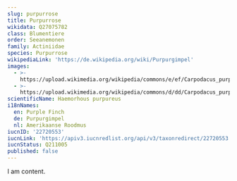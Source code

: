 ```yaml
---
slug: purpurrose
title: Purpurrose
wikidata: Q27075782
class: Blumentiere
order: Seeanemonen
family: Actiniidae
species: Purpurrose
wikipediaLink: 'https://de.wikipedia.org/wiki/Purpurgimpel'
images:
  - >-
    https://upload.wikimedia.org/wikipedia/commons/e/ef/Carpodacus_purpureus_male.jpg
  - >-
    https://upload.wikimedia.org/wikipedia/commons/d/dd/Carpodacus_purpureus_CT4.jpg
scientificName: Haemorhous purpureus
i18nNames:
  en: Purple Finch
  de: Purpurgimpel
  nl: Amerikaanse Roodmus
iucnID: '22720553'
iucnLink: 'https://apiv3.iucnredlist.org/api/v3/taxonredirect/22720553'
iucnStatus: Q211005
published: false
---
```


I am content.
